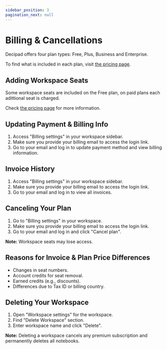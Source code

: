 ```yaml
---
sidebar_position: 3
pagination_next: null
---
```


# Billing & Cancellations

Decipad offers four plan types: Free, Plus, Business and Enterprise.

To find what is included in each plan, visit [the pricing page](https://www.decipad.com/pricing).

## Adding Workspace Seats

Some workspace seats are included on the Free plan, on paid plans each adittional seat is charged.

Check [the pricing page](https://www.decipad.com/pricing) for more information.

## Updating Payment & Billing Info

1. Access "Billing settings" in your workspace sidebar.
2. Make sure you provide your billing email to access the login link.
3. Go to your email and log in to update payment method and view billing information.

## Invoice History

1. Access "Billing settings" in your workspace sidebar.
2. Make sure you provide your billing email to access the login link.
3. Go to your email and log in to view all invoices.

## Canceling Your Plan

1. Go to "Billing settings" in your workspace.
2. Make sure you provide your billing email to access the login link.
3. Go to your email and log in and click "Cancel plan".

**Note:** Workspace seats may lose access.

## Reasons for Invoice & Plan Price Differences

- Changes in seat numbers.
- Account credits for seat removal.
- Earned credits (e.g., discounts).
- Differences due to Tax ID or billing country.

## Deleting Your Workspace

1. Open "Workspace settings" for the workspace.
2. Find "Delete Workspace" section.
3. Enter workspace name and click "Delete".

**Note:** Deleting a workspace cancels any premium subscription and permanently deletes all notebooks.

